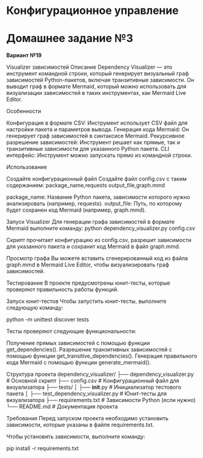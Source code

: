 # Конфигурационное управление

# Домашнее задание №3

**Вариант №19**

Visualizer зависимостей
Описание
Dependency Visualizer — это инструмент командной строки, который генерирует визуальный граф зависимостей Python-пакетов, включая транзитивные зависимости. Он выводит граф в формате Mermaid, который можно использовать для визуализации зависимостей в таких инструментах, как Mermaid Live Editor.

Особенности

Конфигурация в формате CSV: Инструмент использует CSV файл для настройки пакета и параметров вывода.
Генерация кода Mermaid: Он генерирует граф зависимостей в синтаксисе Mermaid.
Рекурсивное разрешение зависимостей: Инструмент решает как прямые, так и транзитивные зависимости для указанного Python пакета.
CLI интерфейс: Инструмент можно запускать прямо из командной строки.

Использование


Создайте конфигурационный файл
Создайте файл config.csv с таким содержанием:
package_name,requests
output_file,graph.mmd


package_name: Название Python пакета, зависимости которого нужно анализировать (например, requests).
output_file: Путь, по которому будет сохранен код Mermaid (например, graph.mmd).



Запуск Visualizer
Для генерации графа зависимостей в формате Mermaid выполните команду:
python dependency_visualizer.py config.csv

Скрипт прочитает конфигурацию из config.csv, разрешит зависимости для указанного пакета и сохранит код Mermaid в файл graph.mmd.


Просмотр графа
Вы можете вставить сгенерированный код из файла graph.mmd в Mermaid Live Editor, чтобы визуализировать граф зависимостей.


Тестирование
В проекте предусмотрены юнит-тесты, которые проверяют правильность работы функций.

Запуск юнит-тестов
Чтобы запустить юнит-тесты, выполните следующую команду:

python -m unittest discover tests


Тесты проверяют следующие функциональности:


Получение прямых зависимостей с помощью функции get_dependencies().
Разрешение транзитивных зависимостей с помощью функции get_transitive_dependencies().
Генерация правильного кода Mermaid с помощью функции generate_mermaid().

Структура проекта
dependency_visualizer/
├── dependency_visualizer.py       # Основной скрипт
├── config.csv                     # Конфигурационный файл для визуализатора
├── tests/
│   ├── __init__.py                # Инициализатор тестового пакета
│   ├── test_dependency_visualizer.py  # Юнит-тесты для визуализатора
├── requirements.txt               # Зависимости Python (если нужно)
└── README.md                      # Документация проекта


Требования
Перед запуском проекта необходимо установить зависимости, которые указаны в файле requirements.txt.

Чтобы установить зависимости, выполните команду:

pip install -r requirements.txt
